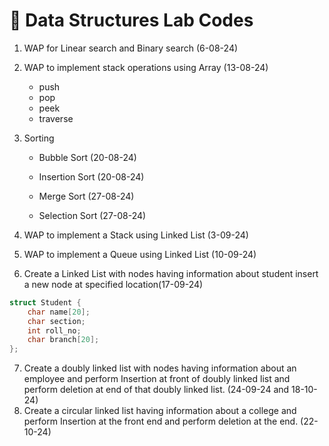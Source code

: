 # 📘 Data Structures Lab Codes

1. WAP for Linear search and Binary search (6-08-24)
2. WAP to implement stack operations using Array (13-08-24)

    - push
    - pop
    - peek
    - traverse

3. Sorting

    - Bubble Sort (20-08-24)
    - Insertion Sort (20-08-24)

    - Merge Sort (27-08-24)
    - Selection Sort (27-08-24)

4. WAP to implement a Stack using Linked List (3-09-24)
5. WAP to implement a Queue using Linked List (10-09-24)
6. Create a Linked List with nodes having information about student insert a new node at specified location(17-09-24)

```c
struct Student {
    char name[20];
    char section;
    int roll_no;
    char branch[20];
};
```

7. Create a doubly linked list with nodes having information about an employee and perform Insertion at front of doubly linked list and perform deletion at end of that doubly linked list. (24-09-24 and 18-10-24)
8. Create a circular linked list having information about a college and perform Insertion
   at the front end and perform deletion at the end. (22-10-24)
